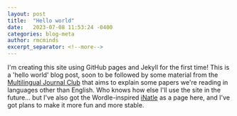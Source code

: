```yaml
---
layout: post
title:  "Hello world"
date:   2023-07-08 11:53:24 -0400
categories: blog-meta
author: rmcminds
excerpt_separator: <!--more-->
---
```


I'm creating this site using GitHub pages and Jekyll for the first time! This is a 'hello world' blog post<!--more-->, soon to be followed by some material from the [Multilingual Journal Club](https://github.com/McMinds-Lab/multilingual_journal_club) that aims to explain some papers we're reading in languages other than English. Who knows how else I'll use the site in the future... but I've also got the Wordle-inspired [iNatle](/iNatle/) as a page here, and I've got plans to make it more fun and more stable.
